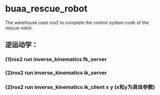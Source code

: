 # buaa_rescue_robot
The warehouse uses ros2 to complete the control system code of the rescue robot.

## 逆运动学：
### (1)ros2 run inverse_kinematics fk_server
### (2)ros2 run inverse_kinematics ik_server 
### (2)ros2 run inverse_kinematics ik_client x y  (x和y为具体参数)
